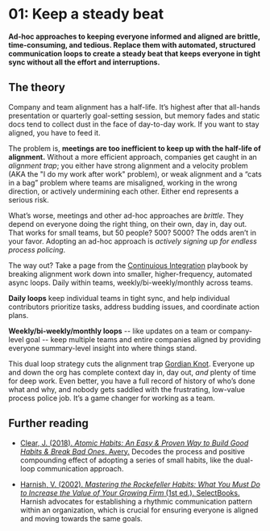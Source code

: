 # 01: Keep a steady beat

**Ad-hoc approaches to keeping everyone informed and aligned are brittle, time-consuming, and tedious. Replace them with automated, structured communication loops to create a steady beat that keeps everyone in tight sync without all the effort and interruptions.**

## The theory

Company and team alignment has a half-life. It’s highest after that all-hands presentation or quarterly goal-setting session, but memory fades and static docs tend to collect dust in the face of day-to-day work. If you want to stay aligned, you have to feed it.

The problem is, **meetings are too inefficient to keep up with the half-life of alignment.** Without a more efficient approach, companies get caught in an *alignment trap*; you either have strong alignment and a velocity problem (AKA the "I do my work after work" problem), or weak alignment and a “cats in a bag” problem where teams are misaligned, working in the wrong direction, or actively undermining each other. Either end represents a serious risk.

What’s worse, meetings and other ad-hoc approaches are *brittle*. They depend on everyone doing the right thing, on their own, day in, day out. That works for small teams, but 50 people? 500? 5000? The odds aren’t in your favor. Adopting an ad-hoc approach is *actively signing up for endless process policing*.

The way out? Take a page from the [Continuious Integration](https://en.wikipedia.org/wiki/Continuous_integration) playbook by breaking alignment work down into smaller, higher-frequency, automated async loops. Daily within teams, weekly/bi-weekly/monthly across teams.

**Daily loops** keep individual teams in tight sync, and help individual contributors prioritize tasks, address budding issues, and coordinate action plans.

**Weekly/bi-weekly/monthly loops** -- like updates on a team or company-level goal -- keep multiple teams and entire companies aligned by providing everyone summary-level insight into where things stand.

This dual loop strategy cuts the alignment trap [Gordian Knot](https://en.wikipedia.org/wiki/Gordian_Knot). Everyone up and down the org has complete context day in, day out, *and* plenty of time for deep work. Even better, you have a full record of history of who’s done what and why, and nobody gets saddled with the frustrating, low-value process police job. It’s a game changer for working as a team.

## Further reading

- [Clear, J. (2018). _Atomic Habits: An Easy & Proven Way to Build Good Habits & Break Bad Ones_. Avery.](https://lccn.loc.gov/2018377469) Decodes the process and positive compounding effect of adopting a series of small habits, like the dual-loop communication approach.

- [Harnish, V. (2002). _Mastering the Rockefeller Habits: What You Must Do to Increase the Value of Your Growing Firm_ (1st ed.). SelectBooks.](https://lccn.loc.gov/2002510089)
Harnish advocates for establishing a rhythmic communication pattern within an organization, which is crucial for ensuring everyone is aligned and moving towards the same goals.
